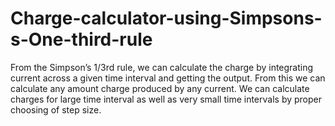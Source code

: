 # Charge-calculator-using-Simpsons-s-One-third-rule
 From the Simpson’s 1/3rd rule, we can calculate the charge by integrating current across a given time interval and getting the output. From this we can calculate any amount charge produced by any current. We can calculate charges for large time interval as well as very small time intervals by proper choosing of step size. 

